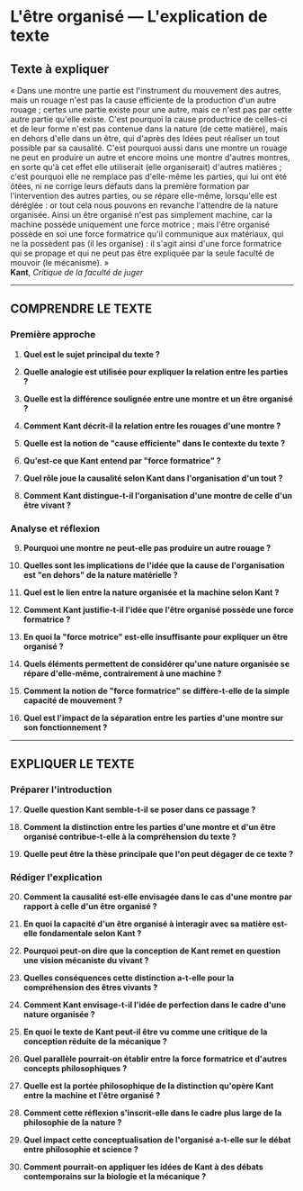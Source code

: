 # L'être organisé — L'explication de texte

## Texte à expliquer
« Dans une montre une partie est l'instrument du mouvement des autres, mais un rouage n'est pas la cause efficiente de la production d'un autre rouage ; certes une partie existe pour une autre, mais ce n'est pas par cette autre partie qu'elle existe. C'est pourquoi la cause productrice de celles-ci et de leur forme n'est pas contenue dans la nature (de cette matière), mais en dehors d'elle dans un être, qui d'après des Idées peut réaliser un tout possible par sa causalité. C'est pourquoi aussi dans une montre un rouage ne peut en produire un autre et encore moins une montre d'autres montres, en sorte qu'à cet effet elle utiliserait (elle organiserait) d'autres matières ; c'est pourquoi elle ne remplace pas d'elle-même les parties, qui lui ont été ôtées, ni ne corrige leurs défauts dans la première formation par l'intervention des autres parties, ou se répare elle-même, lorsqu'elle est déréglée : or tout cela nous pouvons en revanche l'attendre de la nature organisée. Ainsi un être organisé n'est pas simplement machine, car la machine possède uniquement une force motrice ; mais l'être organisé possède en soi une force formatrice qu'il communique aux matériaux, qui ne la possèdent pas (il les organise) : il s'agit ainsi d'une force formatrice qui se propage et qui ne peut pas être expliquée par la seule faculté de mouvoir (le mécanisme). »  
**Kant**, *Critique de la faculté de juger*

---

## COMPRENDRE LE TEXTE

### Première approche

1. **Quel est le sujet principal du texte ?**  
   
2. **Quelle analogie est utilisée pour expliquer la relation entre les parties ?**  
   
3. **Quelle est la différence soulignée entre une montre et un être organisé ?**  
   
4. **Comment Kant décrit-il la relation entre les rouages d'une montre ?**  
   
5. **Quelle est la notion de "cause efficiente" dans le contexte du texte ?**  
   
6. **Qu'est-ce que Kant entend par "force formatrice" ?**  
   
7. **Quel rôle joue la causalité selon Kant dans l'organisation d'un tout ?**  
   
8. **Comment Kant distingue-t-il l'organisation d'une montre de celle d'un être vivant ?**  

### Analyse et réflexion

9. **Pourquoi une montre ne peut-elle pas produire un autre rouage ?**  
   
10. **Quelles sont les implications de l'idée que la cause de l'organisation est "en dehors" de la nature matérielle ?**  
   
11. **Quel est le lien entre la nature organisée et la machine selon Kant ?**  
   
12. **Comment Kant justifie-t-il l'idée que l'être organisé possède une force formatrice ?**  
   
13. **En quoi la "force motrice" est-elle insuffisante pour expliquer un être organisé ?**  
   
14. **Quels éléments permettent de considérer qu'une nature organisée se répare d'elle-même, contrairement à une machine ?**  
   
15. **Comment la notion de "force formatrice" se diffère-t-elle de la simple capacité de mouvement ?**  
   
16. **Quel est l'impact de la séparation entre les parties d'une montre sur son fonctionnement ?**  

---

## EXPLIQUER LE TEXTE

### Préparer l'introduction

17. **Quelle question Kant semble-t-il se poser dans ce passage ?**  
   
18. **Comment la distinction entre les parties d'une montre et d'un être organisé contribue-t-elle à la compréhension du texte ?**  
   
19. **Quelle peut être la thèse principale que l'on peut dégager de ce texte ?**  

### Rédiger l'explication

20. **Comment la causalité est-elle envisagée dans le cas d'une montre par rapport à celle d'un être organisé ?**  
   
21. **En quoi la capacité d'un être organisé à interagir avec sa matière est-elle fondamentale selon Kant ?**  
   
22. **Pourquoi peut-on dire que la conception de Kant remet en question une vision mécaniste du vivant ?**  
   
23. **Quelles conséquences cette distinction a-t-elle pour la compréhension des êtres vivants ?**  
   
24. **Comment Kant envisage-t-il l'idée de perfection dans le cadre d'une nature organisée ?**  
   
25. **En quoi le texte de Kant peut-il être vu comme une critique de la conception réduite de la mécanique ?**  
   
26. **Quel parallèle pourrait-on établir entre la force formatrice et d'autres concepts philosophiques ?**  
   
27. **Quelle est la portée philosophique de la distinction qu'opère Kant entre la machine et l'être organisé ?**  
   
28. **Comment cette réflexion s'inscrit-elle dans le cadre plus large de la philosophie de la nature ?**  
   
29. **Quel impact cette conceptualisation de l'organisé a-t-elle sur le débat entre philosophie et science ?**  
   
30. **Comment pourrait-on appliquer les idées de Kant à des débats contemporains sur la biologie et la mécanique ?**  